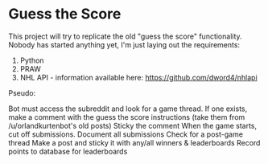# Guess the Score


This project will try to replicate the old "guess the score" functionality. Nobody has started anything yet, I'm just laying out the requirements:

1. Python
2. PRAW
3. NHL API - information available here: https://github.com/dword4/nhlapi

Pseudo:

Bot must access the subreddit and look for a game thread.
If one exists, make a comment with the guess the score instructions (take them from /u/orlandkurtenbot's old posts)
Sticky the comment
When the game starts, cut off submissions.
Document all submissions
Check for a post-game thread
Make a post and sticky it with any/all winners & leaderboards
Record points to database for leaderboards
